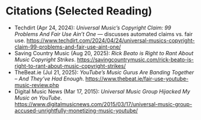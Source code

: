 # Citations (Selected Reading)
- Techdirt (Apr 24, 2024): *Universal Music’s Copyright Claim: 99 Problems And Fair Use Ain’t One* — discusses automated claims vs. fair use. https://www.techdirt.com/2024/04/24/universal-musics-copyright-claim-99-problems-and-fair-use-aint-one/
- Saving Country Music (Aug 20, 2025): *Rick Beato is Right to Rant About Music Copyright Strikes*. https://savingcountrymusic.com/rick-beato-is-right-to-rant-about-music-copyright-strikes/
- TheBeat.ie (Jul 21, 2025): *YouTube’s Music Gurus Are Banding Together – And They’ve Had Enough*. https://www.thebeat.ie/fair-use-youtube-music-review.php
- Digital Music News (Mar 17, 2015): *Universal Music Group Hijacked My Music on YouTube*. https://www.digitalmusicnews.com/2015/03/17/universal-music-group-accused-unrightfully-monetizing-music-youtube/
